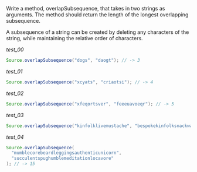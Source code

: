Write a method, overlapSubsequence, that takes in two strings as arguments. The method should return the length of the longest overlapping subsequence.

A subsequence of a string can be created by deleting any characters of the string, while maintaining the relative order of characters.

_test_00_

```java
Source.overlapSubsequence("dogs", "daogt"); // -> 3
```

_test_01_

```java
Source.overlapSubsequence("xcyats", "criaotsi"); // -> 4
```

_test_02_

```java
Source.overlapSubsequence("xfeqortsver", "feeeuavoeqr"); // -> 5
```

_test_03_

```java
Source.overlapSubsequence("kinfolklivemustache", "bespokekinfolksnackwave"); // -> 11
```

_test_04_

```java
Source.overlapSubsequence(
  "mumblecorebeardleggingsauthenticunicorn",
  "succulentspughumblemeditationlocavore"
); // -> 15
```
